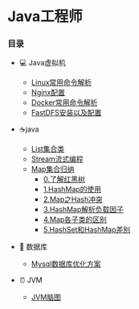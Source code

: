 # Java工程师

### 目录

- :computer: Java虚拟机
  - [Linux常用命令解析](/notes/system/1.linux)
  - [Nginx配置](/notes/system/2.nginx.md)
  - [Docker常用命令解析](/notes/system/3.docker.md)
  - [FastDFS安装以及配置](/notes/system/4.fastdfs.md)
- :coffee:java
  - [List集合类](/notes/collection/1.list-collection.md)
  - [Stream流式编程](/notes/collection/2.java-stream.md)
  - [Map集合归纳](/notes/collection/3.map.md)
    - [0.了解红黑树](/notes/collection/红黑树.md)
    - [1.HashMap的使用](/notes/collection/4.hashmap.md)
    - [2.Map之Hash冲突](/notes/collection/Map之Hash冲突.md)
    - [3.HashMap解析负载因子](/notes/collection/HashMap解析负载因子.md)
    - [4.Map各子类的区别](/notes/collection/HashMap,HashTable,ConcurrentHashMap三者区别.md)
    - [5.HashSet和HashMap差别](/notes/collection/HashSet和HashMap区别.md)

- :floppy_disk: 数据库
  - [Mysql数据库优化方案](/notes/database/1.SQL查询优化.md)

- :alarm_clock: JVM
  - [JVM脑图](/notes/JVM/jvm.md)

